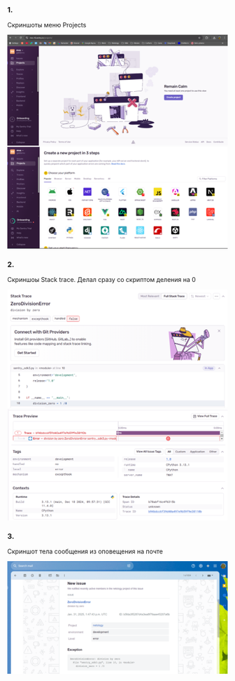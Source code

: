 ### 1.

Cкриншоты меню Projects

![alt text](sentry.png)
![alt text](sentry2.png)

### 2.

Скриншоы Stack trace. Делал сразу со скриптом деления на 0

![alt text](<Stack trace1.png>)
![alt text](<Stack trace2.png>)

### 3.

Скриншот тела сообщения из оповещения на почте

![alt text](mail_trigger.png)
